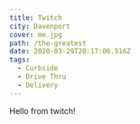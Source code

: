 ```yaml
---
title: Twitch
city: Davenport
cover: me.jpg
path: /the-greatest
date: 2020-03-29T20:17:06.516Z
tags:
  - Curbside
  - Drive Thru
  - Delivery
---
```

Hello from twitch!